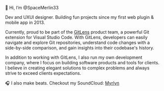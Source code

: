 👋 Hi, I’m @SpaceMerlin33

Dev and UXUI designer. Building fun projects since my first web plugin & mobile app in 2013. 

Currently, proud to be part of the [GitLens](https://marketplace.visualstudio.com/items?itemName=eamodio.gitlens) product team, a powerful Git extension for Visual Studio Code. With GitLens, developers can easily navigate and explore Git repositories, understand code changes with a side-by-side comparison, and gain insights into their codebase's history.

In addition to working with GitLens, I also run my own development company, where I focus on building software products and tools for clients. I believe in creating elegant solutions to complex problems and always strive to exceed clients expectations.

🎧 I also make beats. Checkout my SoundCloud: [Myrlyn](https://soundcloud.com/myrlyn1/tracks)

<!---
SpaceMerlin33/SpaceMerlin33 is a ✨ special ✨ repository because its `README.md` (this file) appears on your GitHub profile.
You can click the Preview link to take a look at your changes.
--->

